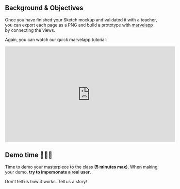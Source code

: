 ## Background & Objectives

Once you have finished your Sketch mockup and validated it with a teacher, you can export each page as a PNG and build a prototype with [marvelapp](https://marvelapp.com/) by connecting the views.

Again, you can watch our quick marvelapp tutorial:

<iframe width="560" height="315" src="https://www.youtube.com/embed/MFIlW68giDY" frameborder="0" allowfullscreen></iframe>

## Demo time 🎉🎉🎉

Time to demo your masterpiece to the class **(5 minutes max)**. When making your demo, **try to impersonate a real user**.

Don't tell us how it works. Tell us a story!
